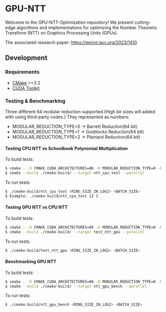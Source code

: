 # GPU-NTT

Welcome to the GPU-NTT-Optimization repository! We present cutting-edge algorithms and implementations for optimizing the Number Theoretic Transform (NTT) on Graphics Processing Units (GPUs).

The associated research paper: https://eprint.iacr.org/2023/1410

## Development

### Requirements

- [CMake](https://cmake.org/download/) >=3.2
- [CUDA Toolkit](https://developer.nvidia.com/cuda-downloads)

### Testing & Benchmarking

Three different 64 modular reduction supported.(High bit sizes will added with using third-party codes.) They represented as numbers:

- MODULAR_REDUCTION_TYPE=0 -> Barrett Reduction(64 bit)
- MODULAR_REDUCTION_TYPE=1 -> Goldilocks Reduction(64 bit)
- MODULAR_REDUCTION_TYPE=2 -> Plantard Reduction(64 bit)

#### Testing CPU NTT vs Schoolbook Polynomial Multiplication

To build tests:

```bash
$ cmake . -D CMAKE_CUDA_ARCHITECTURES=86 -D MODULAR_REDUCTION_TYPE=0 -B./cmake-build 
$ cmake --build ./cmake-build/ --target ntt_cpu_test --parallel
```

To run tests:

```bash
$ ./cmake-build/ntt_cpu_test <RING_SIZE_IN_LOG2> <BATCH_SIZE>
$ Example: ./cmake-build/ntt_cpu_test 12 1
```

#### Testing GPU NTT vs CPU NTT

To build tests:

```bash
$ cmake . -D CMAKE_CUDA_ARCHITECTURES=86 -D MODULAR_REDUCTION_TYPE=0 -B./cmake-build 
$ cmake --build ./cmake-build/ --target test_ntt_gpu --parallel
```

To run tests:

```bash
$ ./cmake-build/test_ntt_gpu <RING_SIZE_IN_LOG2> <BATCH_SIZE>
```

#### Benchmarking GPU NTT

To build tests:

```bash
$ cmake . -D CMAKE_CUDA_ARCHITECTURES=86 -D MODULAR_REDUCTION_TYPE=0 -B./cmake-build 
$ cmake --build ./cmake-build/ --target ntt_gpu_bench --parallel
```

To run tests:

```bash
$ ./cmake-build/ntt_gpu_bench <RING_SIZE_IN_LOG2> <BATCH_SIZE>
```